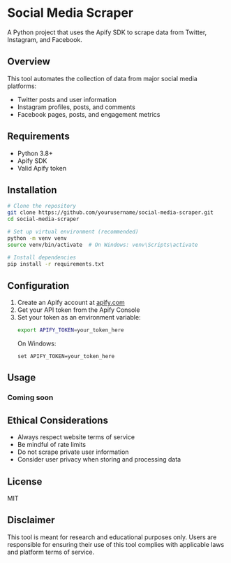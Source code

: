 # Social Media Scraper

A Python project that uses the Apify SDK to scrape data from Twitter, Instagram, and Facebook.

## Overview

This tool automates the collection of data from major social media platforms:
- Twitter posts and user information
- Instagram profiles, posts, and comments
- Facebook pages, posts, and engagement metrics

## Requirements

- Python 3.8+
- Apify SDK
- Valid Apify token

## Installation

```bash
# Clone the repository
git clone https://github.com/yourusername/social-media-scraper.git
cd social-media-scraper

# Set up virtual environment (recommended)
python -m venv venv
source venv/bin/activate  # On Windows: venv\Scripts\activate

# Install dependencies
pip install -r requirements.txt
```

## Configuration

1. Create an Apify account at [apify.com](https://apify.com)
2. Get your API token from the Apify Console
3. Set your token as an environment variable:
    ```bash
    export APIFY_TOKEN=your_token_here
    ```
    On Windows:
    ```
    set APIFY_TOKEN=your_token_here
    ```

## Usage

### Coming soon


## Ethical Considerations

- Always respect website terms of service
- Be mindful of rate limits
- Do not scrape private user information
- Consider user privacy when storing and processing data

## License

MIT

## Disclaimer

This tool is meant for research and educational purposes only. Users are responsible for ensuring their use of this tool complies with applicable laws and platform terms of service.
